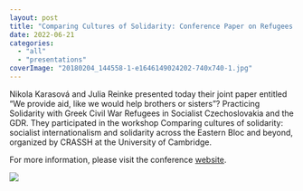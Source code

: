 ```yaml
---
layout: post
title: "Comparing Cultures of Solidarity: Conference Paper on Refugees from Greece in the GDR and Czechoslovakia"
date: 2022-06-21
categories: 
  - "all"
  - "presentations"
coverImage: "20180204_144558-1-e1646149024202-740x740-1.jpg"
---
```


Nikola Karasová and Julia Reinke presented today their joint paper entitled “We provide aid, like we would help brothers or sisters”? Practicing Solidarity with Greek Civil War Refugees in Socialist Czechoslovakia and the GDR. They participated in the workshop Comparing cultures of solidarity: socialist internationalism and solidarity across the Eastern Bloc and beyond, organized by CRASSH at the University of Cambridge.

For more information, please visit the conference [website](https://www.crassh.cam.ac.uk/events/32109/).

![](../../../../assets/images/20180204_144558-1-e1646149024202-740x740-1.jpg)
